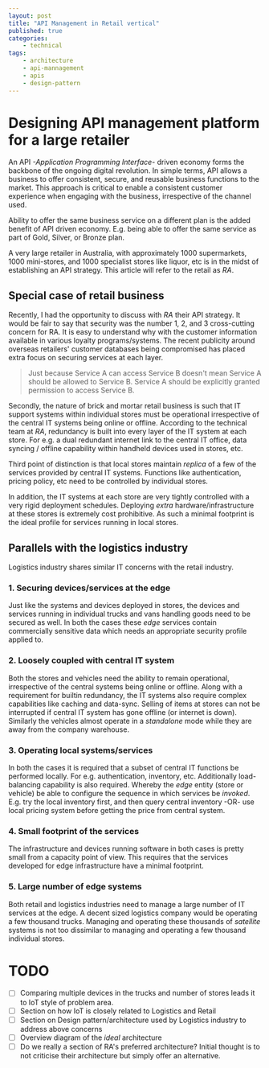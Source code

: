 ```yaml
---
layout: post
title: "API Management in Retail vertical"
published: true
categories:
    - technical
tags:
    - architecture
    - api-mannagement
    - apis
    - design-pattern
---
```

# Designing API management platform for a large retailer
An API *-Application Programming Interface-* driven economy forms the backbone of the ongoing digital revolution.  In simple terms, API allows a business to offer consistent, secure, and reusable business functions to the market.  This approach is critical to enable a consistent customer experience when engaging with the business, irrespective of the channel used.

Ability to offer the same business service on a different plan is the added benefit of API driven economy.  E.g. being able to offer the same service as part of Gold, Silver, or Bronze plan.

A very large retailer in Australia, with approximately 1000 supermarkets, 1000 mini-stores, and 1000 specialist stores like liquor, etc is in the midst of establishing an API strategy.  This article will refer to the retail as *RA*.  

## Special case of retail business
Recently, I had the opportunity to discuss with *RA* their API strategy.  It would be fair to say that security was the number 1, 2, and 3 cross-cutting concern for RA.  It is easy to understand why with the customer information available in various loyalty programs/systems.  The recent publicity around overseas retailers' customer databases being compromised has placed extra focus on securing services at each layer.

> Just because Service A can access Service B doesn't mean Service A should be allowed to Service B.  Service A should be explicitly granted permission to access Service B.

Secondly, the nature of brick and mortar retail business is such that IT support systems within individual stores must be operational irrespective of the central IT systems being online or offline.  According to the technical team at *RA*, redundancy is built into every layer of the IT system at each store.  For e.g. a dual redundant internet link to the central IT office, data syncing / offline capability within handheld devices used in stores, etc.

Third point of distinction is that local stores maintain *replica* of a few of the services provided by central IT systems.  Functions like authentication, pricing policy, etc need to be controlled by individual stores.

In addition, the IT systems at each store are very tightly controlled with a very rigid deployment schedules.  Deploying *extra* hardware/infrastructure at these stores is extremely cost prohibitive.  As such a minimal footprint is the ideal profile for services running in local stores.

## Parallels with the logistics industry
Logistics industry shares similar IT concerns with the retail industry.

### 1. Securing devices/services at the edge
Just like the systems and devices deployed in stores, the devices and services running in individual trucks and vans handling goods need to be secured as well.  In both the cases these *edge* services contain commercially sensitive data which needs an appropriate security profile applied to.

### 2. Loosely coupled with central IT system
Both the stores and vehicles need the ability to remain operational, irrespective of the central systems being online or offline.  Along with a requirement for builtin redundancy, the IT systems also require complex capabilities like caching and data-sync.  Selling of items at stores can not be interrupted if central IT system has gone offline (or internet is down).  Similarly the vehicles almost operate in a *standalone* mode while they are away from the company warehouse.

### 3. Operating local systems/services
In both the cases it is required that a subset of central IT functions be performed locally.  For e.g. authentication, inventory, etc.  Additionally load-balancing capability is also required.  Whereby the *edge* entity (store or vehicle) be able to configure the sequence in which services be *invoked*.  E.g. try the local inventory first, and then query central inventory -OR- use local pricing system before getting the price from central system.

### 4. Small footprint of the services
The infrastructure and devices running software in both cases is pretty small from a capacity point of view.  This requires that the services developed for edge infrastructure have a minimal footprint.

### 5. Large number of edge systems
Both retail and logistics industries need to manage a large number of IT services at the edge.  A decent sized logistics company would be operating a few thousand trucks.  Managing and operating these thousands of *satellite* systems is not too dissimilar to managing and operating a few thousand individual stores.

# TODO
- [ ] Comparing multiple devices in the trucks and number of stores leads it to IoT style of problem area.
- [ ] Section on how IoT is closely related to Logistics and Retail
- [ ] Section on Design pattern/architecture used by Logistics industry to address above concerns
- [ ] Overview diagram of the *ideal* architecture
- [ ] Do we really a section of RA's preferred architecture? Initial thought is to not criticise their architecture but simply offer an alternative.
